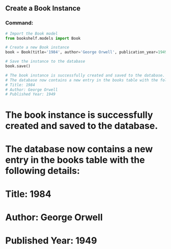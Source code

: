 ## Create a Book Instance

### Command:

```python
# Import the Book model
from bookshelf.models import Book

# Create a new Book instance
book = Book(title='1984', author='George Orwell', publication_year=1949)

# Save the instance to the database
book.save()

# The book instance is successfully created and saved to the database.
# The database now contains a new entry in the books table with the following details:
# Title: 1984
# Author: George Orwell
# Published Year: 1949
```
# The book instance is successfully created and saved to the database.
# The database now contains a new entry in the books table with the following details:
# Title: 1984
# Author: George Orwell
# Published Year: 1949